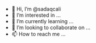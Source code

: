 - 👋 Hi, I’m @sadaqcali
- 👀 I’m interested in ...
- 🌱 I’m currently learning ...
- 💞️ I’m looking to collaborate on ...
- 📫 How to reach me ...

<!---
sadaqcali/sadaqcali is a ✨ special ✨ repository because its `README.md` (this file) appears on your GitHub profile.
You can click the Preview link to take a look at your changes.
--->
